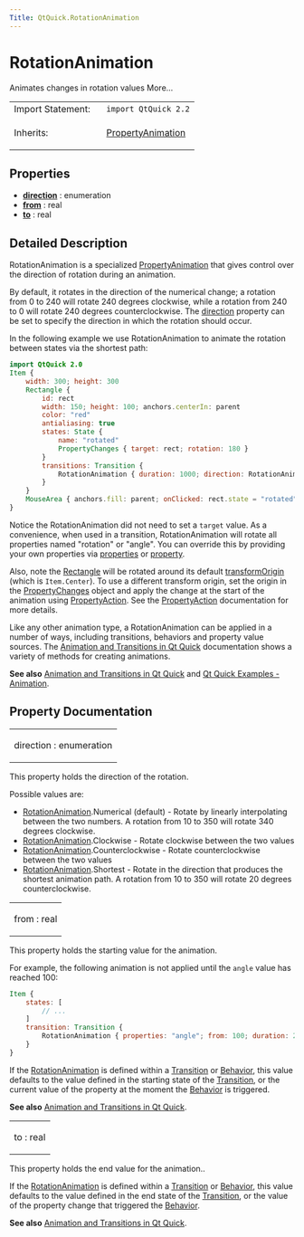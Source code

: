 ```yaml
---
Title: QtQuick.RotationAnimation
---
```

        
RotationAnimation
=================

<span class="subtitle"></span>
Animates changes in rotation values More...

<table>
<colgroup>
<col width="50%" />
<col width="50%" />
</colgroup>
<tbody>
<tr class="odd">
<td>Import Statement:</td>
<td><code>import QtQuick 2.2</code></td>
</tr>
<tr class="even">
<td>Inherits:</td>
<td><p><a href="QtQuick.PropertyAnimation.md">PropertyAnimation</a></p></td>
</tr>
</tbody>
</table>

<span id="properties"></span>
Properties
----------

-   ****[direction](#direction-prop)**** : enumeration
-   ****[from](#from-prop)**** : real
-   ****[to](#to-prop)**** : real

<span id="details"></span>
Detailed Description
--------------------

RotationAnimation is a specialized [PropertyAnimation](../QtQuick.PropertyAnimation.md) that gives control over the direction of rotation during an animation.

By default, it rotates in the direction of the numerical change; a rotation from 0 to 240 will rotate 240 degrees clockwise, while a rotation from 240 to 0 will rotate 240 degrees counterclockwise. The [direction](#direction-prop) property can be set to specify the direction in which the rotation should occur.

In the following example we use RotationAnimation to animate the rotation between states via the shortest path:

``` qml
import QtQuick 2.0
Item {
    width: 300; height: 300
    Rectangle {
        id: rect
        width: 150; height: 100; anchors.centerIn: parent
        color: "red"
        antialiasing: true
        states: State {
            name: "rotated"
            PropertyChanges { target: rect; rotation: 180 }
        }
        transitions: Transition {
            RotationAnimation { duration: 1000; direction: RotationAnimation.Counterclockwise }
        }
    }
    MouseArea { anchors.fill: parent; onClicked: rect.state = "rotated" }
}
```

Notice the RotationAnimation did not need to set a `target` value. As a convenience, when used in a transition, RotationAnimation will rotate all properties named "rotation" or "angle". You can override this by providing your own properties via [properties](../QtQuick.PropertyAnimation.md#properties-prop) or [property](../QtQuick.PropertyAnimation.md#property-prop).

Also, note the [Rectangle](../QtQuick.Rectangle.md) will be rotated around its default [transformOrigin](../QtQuick.Item.md#transformOrigin-prop) (which is `Item.Center`). To use a different transform origin, set the origin in the [PropertyChanges](../QtQuick.PropertyChanges.md) object and apply the change at the start of the animation using [PropertyAction](../QtQuick.PropertyAction.md). See the [PropertyAction](../QtQuick.PropertyAction.md) documentation for more details.

Like any other animation type, a RotationAnimation can be applied in a number of ways, including transitions, behaviors and property value sources. The [Animation and Transitions in Qt Quick](../QtQuick.qtquick-statesanimations-animations.md) documentation shows a variety of methods for creating animations.

**See also** [Animation and Transitions in Qt Quick](../QtQuick.qtquick-statesanimations-animations.md) and [Qt Quick Examples - Animation](https://developer.ubuntu.comapps/qml/sdk-14.10/QtQuick.animation/).

Property Documentation
----------------------

<table>
<colgroup>
<col width="100%" />
</colgroup>
<tbody>
<tr class="odd">
<td><p><span id="direction-prop"></span><span class="name">direction</span> : <span class="type">enumeration</span></p></td>
</tr>
</tbody>
</table>

This property holds the direction of the rotation.

Possible values are:

-   [RotationAnimation](index.html).Numerical (default) - Rotate by linearly interpolating between the two numbers. A rotation from 10 to 350 will rotate 340 degrees clockwise.
-   [RotationAnimation](index.html).Clockwise - Rotate clockwise between the two values
-   [RotationAnimation](index.html).Counterclockwise - Rotate counterclockwise between the two values
-   [RotationAnimation](index.html).Shortest - Rotate in the direction that produces the shortest animation path. A rotation from 10 to 350 will rotate 20 degrees counterclockwise.

<table>
<colgroup>
<col width="100%" />
</colgroup>
<tbody>
<tr class="odd">
<td><p><span id="from-prop"></span><span class="name">from</span> : <span class="type">real</span></p></td>
</tr>
</tbody>
</table>

This property holds the starting value for the animation.

For example, the following animation is not applied until the `angle` value has reached 100:

``` qml
Item {
    states: [
        // ...
    ]
    transition: Transition {
        RotationAnimation { properties: "angle"; from: 100; duration: 2000 }
    }
}
```

If the [RotationAnimation](index.html) is defined within a [Transition](../QtQuick.Transition.md) or [Behavior](../QtQuick.Behavior.md), this value defaults to the value defined in the starting state of the [Transition](../QtQuick.Transition.md), or the current value of the property at the moment the [Behavior](../QtQuick.Behavior.md) is triggered.

**See also** [Animation and Transitions in Qt Quick](../QtQuick.qtquick-statesanimations-animations.md).

<table>
<colgroup>
<col width="100%" />
</colgroup>
<tbody>
<tr class="odd">
<td><p><span id="to-prop"></span><span class="name">to</span> : <span class="type">real</span></p></td>
</tr>
</tbody>
</table>

This property holds the end value for the animation..

If the [RotationAnimation](index.html) is defined within a [Transition](../QtQuick.Transition.md) or [Behavior](../QtQuick.Behavior.md), this value defaults to the value defined in the end state of the [Transition](../QtQuick.Transition.md), or the value of the property change that triggered the [Behavior](../QtQuick.Behavior.md).

**See also** [Animation and Transitions in Qt Quick](../QtQuick.qtquick-statesanimations-animations.md).

